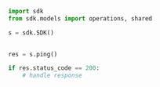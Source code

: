 <!-- Start SDK Example Usage -->
```python
import sdk
from sdk.models import operations, shared

s = sdk.SDK()

    
res = s.ping()

if res.status_code == 200:
    # handle response
```
<!-- End SDK Example Usage -->